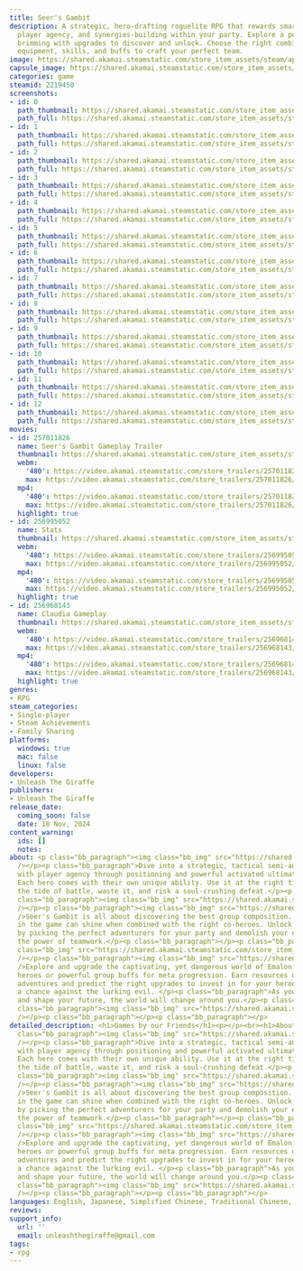 ```yaml
---
title: Seer's Gambit
description: A strategic, hero-drafting roguelite RPG that rewards smart positioning,
  player agency, and synergies-building within your party. Explore a perilous world
  brimming with upgrades to discover and unlock. Choose the right combination of heroes,
  equipment, skills, and buffs to craft your perfect team.
image: https://shared.akamai.steamstatic.com/store_item_assets/steam/apps/2219450/header.jpg?t=1732698031
capsule_image: https://shared.akamai.steamstatic.com/store_item_assets/steam/apps/2219450/capsule_231x87.jpg?t=1732698031
categories: game
steamid: 2219450
screenshots:
- id: 0
  path_thumbnail: https://shared.akamai.steamstatic.com/store_item_assets/steam/apps/2219450/ss_579397b892b65a2cda7cd94e2e3fb2f285dffe4a.600x338.jpg?t=1732698031
  path_full: https://shared.akamai.steamstatic.com/store_item_assets/steam/apps/2219450/ss_579397b892b65a2cda7cd94e2e3fb2f285dffe4a.1920x1080.jpg?t=1732698031
- id: 1
  path_thumbnail: https://shared.akamai.steamstatic.com/store_item_assets/steam/apps/2219450/ss_e2e8011e55c8d5c15648b79ae6750eb818b57da8.600x338.jpg?t=1732698031
  path_full: https://shared.akamai.steamstatic.com/store_item_assets/steam/apps/2219450/ss_e2e8011e55c8d5c15648b79ae6750eb818b57da8.1920x1080.jpg?t=1732698031
- id: 2
  path_thumbnail: https://shared.akamai.steamstatic.com/store_item_assets/steam/apps/2219450/ss_9ea38b68d2fccd121b21d560c84a07c676a23595.600x338.jpg?t=1732698031
  path_full: https://shared.akamai.steamstatic.com/store_item_assets/steam/apps/2219450/ss_9ea38b68d2fccd121b21d560c84a07c676a23595.1920x1080.jpg?t=1732698031
- id: 3
  path_thumbnail: https://shared.akamai.steamstatic.com/store_item_assets/steam/apps/2219450/ss_7cd70f5d6b69ee11ba23122ab5ffbe477365a439.600x338.jpg?t=1732698031
  path_full: https://shared.akamai.steamstatic.com/store_item_assets/steam/apps/2219450/ss_7cd70f5d6b69ee11ba23122ab5ffbe477365a439.1920x1080.jpg?t=1732698031
- id: 4
  path_thumbnail: https://shared.akamai.steamstatic.com/store_item_assets/steam/apps/2219450/ss_4e7786b57940888dee38baf3f3c8d7b0a217514d.600x338.jpg?t=1732698031
  path_full: https://shared.akamai.steamstatic.com/store_item_assets/steam/apps/2219450/ss_4e7786b57940888dee38baf3f3c8d7b0a217514d.1920x1080.jpg?t=1732698031
- id: 5
  path_thumbnail: https://shared.akamai.steamstatic.com/store_item_assets/steam/apps/2219450/ss_f2da0ff873f6b866af7d3d3e8774227573b07976.600x338.jpg?t=1732698031
  path_full: https://shared.akamai.steamstatic.com/store_item_assets/steam/apps/2219450/ss_f2da0ff873f6b866af7d3d3e8774227573b07976.1920x1080.jpg?t=1732698031
- id: 6
  path_thumbnail: https://shared.akamai.steamstatic.com/store_item_assets/steam/apps/2219450/ss_445d021285c9cff64d2b7b3986bd8b44303412e4.600x338.jpg?t=1732698031
  path_full: https://shared.akamai.steamstatic.com/store_item_assets/steam/apps/2219450/ss_445d021285c9cff64d2b7b3986bd8b44303412e4.1920x1080.jpg?t=1732698031
- id: 7
  path_thumbnail: https://shared.akamai.steamstatic.com/store_item_assets/steam/apps/2219450/ss_eb69fbe7ec14bf0ef15d259197274560c0997ba5.600x338.jpg?t=1732698031
  path_full: https://shared.akamai.steamstatic.com/store_item_assets/steam/apps/2219450/ss_eb69fbe7ec14bf0ef15d259197274560c0997ba5.1920x1080.jpg?t=1732698031
- id: 8
  path_thumbnail: https://shared.akamai.steamstatic.com/store_item_assets/steam/apps/2219450/ss_ca7e340e21e5fdf372e0c33455ff12144a6f9c4a.600x338.jpg?t=1732698031
  path_full: https://shared.akamai.steamstatic.com/store_item_assets/steam/apps/2219450/ss_ca7e340e21e5fdf372e0c33455ff12144a6f9c4a.1920x1080.jpg?t=1732698031
- id: 9
  path_thumbnail: https://shared.akamai.steamstatic.com/store_item_assets/steam/apps/2219450/ss_ed3827cd70cf109659f50e62a417e5bfa52e8350.600x338.jpg?t=1732698031
  path_full: https://shared.akamai.steamstatic.com/store_item_assets/steam/apps/2219450/ss_ed3827cd70cf109659f50e62a417e5bfa52e8350.1920x1080.jpg?t=1732698031
- id: 10
  path_thumbnail: https://shared.akamai.steamstatic.com/store_item_assets/steam/apps/2219450/ss_3cdd68f94df4e8c7223689a03bba0e2a0dd36c78.600x338.jpg?t=1732698031
  path_full: https://shared.akamai.steamstatic.com/store_item_assets/steam/apps/2219450/ss_3cdd68f94df4e8c7223689a03bba0e2a0dd36c78.1920x1080.jpg?t=1732698031
- id: 11
  path_thumbnail: https://shared.akamai.steamstatic.com/store_item_assets/steam/apps/2219450/ss_af01c9273c62330f09bcfdd25f17add461d14507.600x338.jpg?t=1732698031
  path_full: https://shared.akamai.steamstatic.com/store_item_assets/steam/apps/2219450/ss_af01c9273c62330f09bcfdd25f17add461d14507.1920x1080.jpg?t=1732698031
- id: 12
  path_thumbnail: https://shared.akamai.steamstatic.com/store_item_assets/steam/apps/2219450/ss_143a203b89c5774ccb80c534f11aff55ce5ff7a7.600x338.jpg?t=1732698031
  path_full: https://shared.akamai.steamstatic.com/store_item_assets/steam/apps/2219450/ss_143a203b89c5774ccb80c534f11aff55ce5ff7a7.1920x1080.jpg?t=1732698031
movies:
- id: 257011826
  name: Seer's Gambit Gameplay Trailer
  thumbnail: https://shared.akamai.steamstatic.com/store_item_assets/steam/apps/257011826/movie.293x165.jpg?t=1711637971
  webm:
    '480': https://video.akamai.steamstatic.com/store_trailers/257011826/movie480_vp9.webm?t=1711637971
    max: https://video.akamai.steamstatic.com/store_trailers/257011826/movie_max_vp9.webm?t=1711637971
  mp4:
    '480': https://video.akamai.steamstatic.com/store_trailers/257011826/movie480.mp4?t=1711637971
    max: https://video.akamai.steamstatic.com/store_trailers/257011826/movie_max.mp4?t=1711637971
  highlight: true
- id: 256995052
  name: Stats
  thumbnail: https://shared.akamai.steamstatic.com/store_item_assets/steam/apps/256995052/movie.293x165.jpg?t=1705663311
  webm:
    '480': https://video.akamai.steamstatic.com/store_trailers/256995052/movie480_vp9.webm?t=1705663311
    max: https://video.akamai.steamstatic.com/store_trailers/256995052/movie_max_vp9.webm?t=1705663311
  mp4:
    '480': https://video.akamai.steamstatic.com/store_trailers/256995052/movie480.mp4?t=1705663311
    max: https://video.akamai.steamstatic.com/store_trailers/256995052/movie_max.mp4?t=1705663311
  highlight: true
- id: 256968143
  name: Claudia Gameplay
  thumbnail: https://shared.akamai.steamstatic.com/store_item_assets/steam/apps/256968143/movie.293x165.jpg?t=1694030223
  webm:
    '480': https://video.akamai.steamstatic.com/store_trailers/256968143/movie480_vp9.webm?t=1694030223
    max: https://video.akamai.steamstatic.com/store_trailers/256968143/movie_max_vp9.webm?t=1694030223
  mp4:
    '480': https://video.akamai.steamstatic.com/store_trailers/256968143/movie480.mp4?t=1694030223
    max: https://video.akamai.steamstatic.com/store_trailers/256968143/movie_max.mp4?t=1694030223
  highlight: true
genres:
- RPG
steam_categories:
- Single-player
- Steam Achievements
- Family Sharing
platforms:
  windows: true
  mac: false
  linux: false
developers:
- Unleash The Giraffe
publishers:
- Unleash The Giraffe
release_date:
  coming_soon: false
  date: 18 Nov, 2024
content_warning:
  ids: []
  notes:
about: <p class="bb_paragraph"><img class="bb_img" src="https://shared.akamai.steamstatic.com/store_item_assets/steam/apps/2219450/extras/Feature_Headline1.png?t=1732698031"
  /></p><p class="bb_paragraph">Dive into a strategic, tactical semi-auto battler
  with player agency through positioning and powerful activated ultimate abilities.
  Each hero comes with their own unique ability. Use it at the right time to turn
  the tide of battle, waste it, and risk a soul-crushing defeat.</p><p class="bb_paragraph"></p><p
  class="bb_paragraph"><img class="bb_img" src="https://shared.akamai.steamstatic.com/store_item_assets/steam/apps/2219450/extras/gold_framed_combat_3.gif?t=1732698031"
  /></p><p class="bb_paragraph"><img class="bb_img" src="https://shared.akamai.steamstatic.com/store_item_assets/steam/apps/2219450/extras/Feature_Headline3.png?t=1732698031"
  />Seer's Gambit is all about discovering the best group composition. Every character
  in the game can shine when combined with the right co-heroes. Unlock powerful combos
  by picking the perfect adventurers for your party and demolish your enemies with
  the power of teamwork.</p><p class="bb_paragraph"></p><p class="bb_paragraph"><img
  class="bb_img" src="https://shared.akamai.steamstatic.com/store_item_assets/steam/apps/2219450/extras/framedsynergiessidebyside.gif?t=1732698031"
  /></p><p class="bb_paragraph"><img class="bb_img" src="https://shared.akamai.steamstatic.com/store_item_assets/steam/apps/2219450/extras/Feature_Headline2.png?t=1732698031"
  />Explore and upgrade the captivating, yet dangerous world of Emalon to unlock new
  heroes or powerful group buffs for meta progression. Earn resources during your
  adventures and predict the right upgrades to invest in for your heroes to stand
  a chance against the lurking evil. </p><p class="bb_paragraph">As you explore, progress
  and shape your future, the world will change around you.</p><p class="bb_paragraph"></p><p
  class="bb_paragraph"><img class="bb_img" src="https://shared.akamai.steamstatic.com/store_item_assets/steam/apps/2219450/extras/framed_exploration_gif_with_steam_background.gif?t=1732698031"
  /></p><p class="bb_paragraph"></p><p class="bb_paragraph"></p>
detailed_description: <h1>Games by our Friends</h1><p></p><br><h1>About the Game</h1><p
  class="bb_paragraph"><img class="bb_img" src="https://shared.akamai.steamstatic.com/store_item_assets/steam/apps/2219450/extras/Feature_Headline1.png?t=1732698031"
  /></p><p class="bb_paragraph">Dive into a strategic, tactical semi-auto battler
  with player agency through positioning and powerful activated ultimate abilities.
  Each hero comes with their own unique ability. Use it at the right time to turn
  the tide of battle, waste it, and risk a soul-crushing defeat.</p><p class="bb_paragraph"></p><p
  class="bb_paragraph"><img class="bb_img" src="https://shared.akamai.steamstatic.com/store_item_assets/steam/apps/2219450/extras/gold_framed_combat_3.gif?t=1732698031"
  /></p><p class="bb_paragraph"><img class="bb_img" src="https://shared.akamai.steamstatic.com/store_item_assets/steam/apps/2219450/extras/Feature_Headline3.png?t=1732698031"
  />Seer's Gambit is all about discovering the best group composition. Every character
  in the game can shine when combined with the right co-heroes. Unlock powerful combos
  by picking the perfect adventurers for your party and demolish your enemies with
  the power of teamwork.</p><p class="bb_paragraph"></p><p class="bb_paragraph"><img
  class="bb_img" src="https://shared.akamai.steamstatic.com/store_item_assets/steam/apps/2219450/extras/framedsynergiessidebyside.gif?t=1732698031"
  /></p><p class="bb_paragraph"><img class="bb_img" src="https://shared.akamai.steamstatic.com/store_item_assets/steam/apps/2219450/extras/Feature_Headline2.png?t=1732698031"
  />Explore and upgrade the captivating, yet dangerous world of Emalon to unlock new
  heroes or powerful group buffs for meta progression. Earn resources during your
  adventures and predict the right upgrades to invest in for your heroes to stand
  a chance against the lurking evil. </p><p class="bb_paragraph">As you explore, progress
  and shape your future, the world will change around you.</p><p class="bb_paragraph"></p><p
  class="bb_paragraph"><img class="bb_img" src="https://shared.akamai.steamstatic.com/store_item_assets/steam/apps/2219450/extras/framed_exploration_gif_with_steam_background.gif?t=1732698031"
  /></p><p class="bb_paragraph"></p><p class="bb_paragraph"></p>
languages: English, Japanese, Simplified Chinese, Traditional Chinese, Korean
reviews:
support_info:
  url: ''
  email: unleashthegiraffe@gmail.com
tags:
- rpg
---
```



